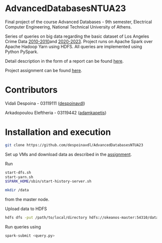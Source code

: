 # AdvancedDatabasesNTUA23
Final project of the course Advanced Databases - 9th semester, Electrical Computer Engineering, National Technical University of Athens.

Series of queries on big data regarding the basic dataset of Los Angeles Crime Data [2010-2010](https://catalog.data.gov/dataset/crime-data-from-2010-to-2019)and [2020-2023](https://catalog.data.gov/dataset/crime-data-from-2020-to-present). Project runs on Apache Spark over Apache Hadoop Yarn using HDFS. All queries are implemented using Python PySpark.

Detail description in the form of a report can be found [here](https://github.com/despoinavdl/AdvancedDatabasesNTUA23/blob/main/03119111_03119442.pdf).

Project assignment can be found [here](https://github.com/despoinavdl/AdvancedDatabasesNTUA23/blob/main/advanced_db_project.pdf).

# Contributors
Vidali Despoina - 03119111 ([despoinavdl](https://github.com/despoinavdl)) 

Arkadopoulou Eleftheria - 03119442 ([adamkapetis](https://github.com/adamkapetis)) 


# Installation and execution
```bash
git clone https://github.com/despoinavdl/AdvancedDatabasesNTUA23
```
Set up VMs and download data as described in the [assignment](https://github.com/despoinavdl/AdvancedDatabasesNTUA23/blob/main/advanced_db_project.pdf).

Run 
```bash
start-dfs.sh
start-yarn.sh
$SPARK_HOME/sbin/start-history-server.sh
```
```bash
mkdir /data
```
from the master node.

Upload data to HDFS
```bash
hdfs dfs -put /path/to/local/directory hdfs://okeanos-master:54310/data
```

Run queries using 
```bash
spark-submit <query.py>
```

